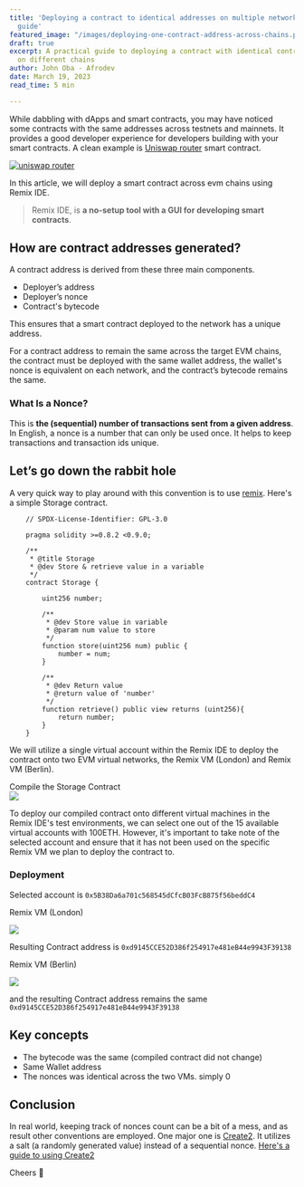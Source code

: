 ```yaml
---
title: 'Deploying a contract to identical addresses on multiple networks.: A practical
  guide'
featured_image: "/images/deploying-one-contract-address-across-chains.png"
draft: true
excerpt: A practical guide to deploying a contract with identical contract address
  on different chains
author: John Oba - Afrodev
date: March 19, 2023
read_time: 5 min

---
```

While dabbling with dApps and smart contracts, you may have noticed some contracts with the same  addresses across testnets and mainnets. It provides a good developer experience for developers building with your smart contracts. A clean example is [Uniswap router](https://docs.uniswap.org/protocol/V2/reference/smart-contracts/router-02) smart contract.

[![uniswap router](https://substackcdn.com/image/fetch/w_1456,c_limit,f_auto,q_auto:good,fl_progressive:steep/https%3A%2F%2Fbucketeer-e05bbc84-baa3-437e-9518-adb32be77984.s3.amazonaws.com%2Fpublic%2Fimages%2Ffbc3eeae-55b4-4ec3-ac94-843cea9a183b_1872x154.png "uniswap")](https://docs.uniswap.org/contracts/v2/reference/smart-contracts/router-02 "uniswap router")

In this article, we will deploy a smart contract across evm chains using Remix IDE.

> Remix IDE, is **a no-setup tool with a GUI for developing smart contracts**.

## How are contract addresses generated?

A contract address is derived from these three main components.

* Deployer’s address
* Deployer’s nonce
* Contract's bytecode

This ensures that a smart contract deployed to the network has a unique address.

For a contract address to remain the same across the target EVM chains, the contract must be deployed with the same wallet address, the wallet's nonce is equivalent on each network, and the contract’s bytecode remains the same.

### What Is a Nonce?

This is **the (sequential) number of transactions sent from a given address**. In English, a nonce is a number that can only be used once. It helps to keep transactions and transaction ids unique.

## Let’s go down the rabbit hole

A very quick way to play around with this convention is to use [remix](https://remix.ethereum.org/). Here's a simple Storage contract.

```solidity
    // SPDX-License-Identifier: GPL-3.0
    
    pragma solidity >=0.8.2 <0.9.0;
    
    /**
     * @title Storage
     * @dev Store & retrieve value in a variable
     */
    contract Storage {
    
        uint256 number;
    
        /**
         * @dev Store value in variable
         * @param num value to store
         */
        function store(uint256 num) public {
            number = num;
        }
    
        /**
         * @dev Return value 
         * @return value of 'number'
         */
        function retrieve() public view returns (uint256){
            return number;
        }
    }
```

We will utilize a single virtual account within the Remix IDE to deploy the contract onto two EVM virtual networks, the Remix VM (London) and Remix VM (Berlin).

Compile the Storage Contract  
![](https://substackcdn.com/image/fetch/w_1456,c_limit,f_webp,q_auto:good,fl_progressive:steep/https%3A%2F%2Fsubstack-post-media.s3.amazonaws.com%2Fpublic%2Fimages%2Febc3909d-02f1-48a7-8062-78992690446c_564x367.png)

To deploy our compiled contract onto different virtual machines in the Remix IDE's test environments, we can select one out of the 15 available virtual accounts with 100ETH. However, it's important to take note of the selected account and ensure that it has not been used on the specific Remix VM we plan to deploy the contract to.

### Deployment

Selected account is `0x5B38Da6a701c568545dCfcB03FcB875f56beddC4`

Remix VM (London)

![](https://substackcdn.com/image/fetch/w_1456,c_limit,f_webp,q_auto:good,fl_progressive:steep/https%3A%2F%2Fsubstack-post-media.s3.amazonaws.com%2Fpublic%2Fimages%2F98c9e3fe-7c02-4eff-81dd-287d19de0377_504x473.png)

Resulting Contract address is `0xd9145CCE52D386f254917e481eB44e9943F39138`

Remix VM (Berlin)

![](https://substackcdn.com/image/fetch/w_1456,c_limit,f_webp,q_auto:good,fl_progressive:steep/https%3A%2F%2Fsubstack-post-media.s3.amazonaws.com%2Fpublic%2Fimages%2F50929a59-9888-4005-b50d-d6102c14fceb_409x335.png)

and the resulting Contract address remains the same `0xd9145CCE52D386f254917e481eB44e9943F39138`

## Key concepts

* The bytecode was the same (compiled contract did not change)
* Same Wallet address
* The nonces was identical across the two VMs. simply 0

## Conclusion

In real world, keeping track of nonces count can be a bit of a mess, and as result other conventions are employed. One major one is [Create2](https://docs.openzeppelin.com/cli/2.8/deploying-with-create2). It utilizes a  salt (a randomly generated value) instead of a sequential nonce. [Here's a guide to using Create2](https://docs.alchemy.com/docs/create2-an-alternative-to-deriving-contract-addresses)

Cheers 🍻